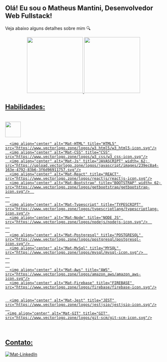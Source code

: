 <h2>Olá! Eu sou o Matheus Mantini, Desenvolvedor Web Fullstack!</h2>
<p>Veja abaixo alguns detalhes sobre mim 🔍</p>

<div align="center">
  <a href="https://github.com/matheusmantini">
  <img height="180em" src="https://github-readme-stats.vercel.app/api?username=matheusmantini&show_icons=true&theme=dark&include_all_commits=true&count_private=true"/>
  <img height="180em" src="https://github-readme-stats.vercel.app/api/top-langs/?username=matheusmantini&layout=compact&langs_count=7&theme=dark"/>
</div>
  
  ##
  <h2>Habilidades: </h2>
  
  <div style="display: inline-block"><br>
    <img height="50em" src="https://cdn.jsdelivr.net/gh/devicons/devicon/icons/html5/html5-original.svg" />
  </div>
  
    

    
      <img align="center" alt="Mat-HTML" title="HTML5" src="https://www.vectorlogo.zone/logos/w3_html5/w3_html5-icon.svg"/>
      <img align="center" alt="Mat-CSS" title="CSS" src="https://www.vectorlogo.zone/logos/w3_css/w3_css-icon.svg"/>
      <img align="center" alt="Mat-Js" title="JAVASCRIPT" width= 62; src="https://upload.vectorlogo.zone/logos/javascript/images/239ec8a4-163e-4792-83b6-3f6d96911757.svg"/>
      <img align="center" alt="Mat-React" title="REACT" src="https://www.vectorlogo.zone/logos/reactjs/reactjs-icon.svg"/>
      <img align="center" alt="Mat-Bootstrap" title="BOOTSTRAP" width= 62; src="https://www.vectorlogo.zone/logos/getbootstrap/getbootstrap-icon.svg"/>  
      
      
      <img align="center" alt="Mat-Typescript" title="TYPESCRIPT" src="https://www.vectorlogo.zone/logos/typescriptlang/typescriptlang-icon.svg"/>
      <img align="center" alt="Mat-Node" title="NODE JS" src="https://www.vectorlogo.zone/logos/nodejs/nodejs-icon.svg"/>  
      
      
      <img align="center" alt="Mat-Postgresql" title="POSTGRESQL" src="https://www.vectorlogo.zone/logos/postgresql/postgresql-icon.svg"/>  
      <img align="center" alt="Mat-MySql" title="MYSQL" src="https://www.vectorlogo.zone/logos/mysql/mysql-icon.svg"/>  
      
      
      
      <img align="center" alt="Mat-Aws" title="AWS" src="https://www.vectorlogo.zone/logos/amazon_aws/amazon_aws-icon.svg"/>
      <img align="center" alt="Mat-Firebase" title="FIREBASE" src="https://www.vectorlogo.zone/logos/firebase/firebase-icon.svg"/>
    
    
      <img align="center" alt="Mat-Jest" title="JEST" src="https://www.vectorlogo.zone/logos/jestjsio/jestjsio-icon.svg"/>
      
     <img align="center" alt="Mat-GIT" title="GIT" src="https://www.vectorlogo.zone/logos/git-scm/git-scm-icon.svg"/>
  
  
  <div style="display: inline_block;"><br>
    <h2>Contato: </h2>
    <a target="_blank" href="https://www.linkedin.com/in/matheusmantini/">
    <img align="center" alt="Mat-LinkedIn" title="LinkedIn" src="https://www.vectorlogo.zone/logos/linkedin/linkedin-ar21.svg" />
    </a>
 
